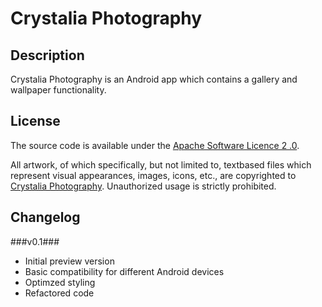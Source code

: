 # Crystalia Photography #


## Description ##
Crystalia Photography is an Android app which contains a gallery and
wallpaper functionality.


## License ##

The source code is available under the [Apache Software Licence 2
.0](http://www.apache.org/licenses/LICENSE-2.0).

All artwork, of which specifically, but not limited to, textbased
files which represent visual appearances, images, icons, etc.,
are copyrighted to [Crystalia Photography](https://www.facebook.com/CristaliaPhoto).
Unauthorized usage is strictly prohibited.


## Changelog ##

###v0.1###

 - Initial preview version
 - Basic compatibility for different Android devices
 - Optimzed styling
 - Refactored code